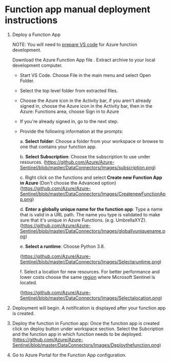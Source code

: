 # Function app manual deployment instructions 

1. Deploy a Function App

	NOTE: You will need to [prepare VS code](https://docs.microsoft.com/azure/azure-functions/functions-create-first-function-python#prerequisites) for Azure function development.

	Download the Azure Function App file . Extract archive to your local development computer.

	- Start VS Code. Choose File in the main menu and select Open Folder.
	
	- Select the top level folder from extracted files.
	
	- Choose the Azure icon in the Activity bar, if you aren't already signed in, choose the Azure icon in the Activity bar, then in the Azure: Functions area, choose Sign in to Azure
	
	- If you're already signed in, go to the next step.
	
	- Provide the following information at the prompts:

		a. **Select folder**: Choose a folder from your workspace or browse to one that contains your function app.

		b. **Select Subscription**: Choose the subscription to use under resources.
		(https://github.com/Azure/Azure-Sentinel/blob/master/DataConnectors/Images/subscription.png)

		c. Right click on the functions and select **Create new Function App in Azure** (Don't choose the Advanced option)
		(https://github.com/Azure/Azure-Sentinel/blob/master/DataConnectors/Images/CreatenewFunctionApp.png)

		d. **Enter a globally unique name for the function app**: Type a name that is valid in a URL path. The name you type is validated to make sure that it's unique in Azure Functions. (e.g. UmbrellaXYZ).
		(https://github.com/Azure/Azure-Sentinel/blob/master/DataConnectors/Images/globallyuniquename.png)

		e. **Select a runtime**: Choose Python 3.8.
		
		(https://github.com/Azure/Azure-Sentinel/blob/master/DataConnectors/Images/Selectaruntime.png)

		f. Select a location for new resources. For better performance and lower costs choose the same [region](https://azure.microsoft.com/regions/) where Microsoft Sentinel is located.
		
		(https://github.com/Azure/Azure-Sentinel/blob/master/DataConnectors/Images/Selectalocation.png)

2. Deployment will begin. A notification is displayed after your function app is created.

3. Deploy the function in Function app: Once the function app is created click on deploy button under workspace section. Select the Subcription and the function app in which function needs to be deployed.
(https://github.com/Azure/Azure-Sentinel/blob/master/DataConnectors/Images/Deploythefunction.png)

4. Go to Azure Portal for the Function App configuration.